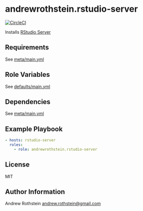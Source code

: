 andrewrothstein.rstudio-server
=========
[![CircleCI](https://circleci.com/gh/andrewrothstein/ansible-rstudio-server.svg?style=svg)](https://circleci.com/gh/andrewrothstein/ansible-rstudio-server)

Installs [RStudio Server](https://www.rstudio.com/)

Requirements
------------

See [meta/main.yml](meta/main.yml)

Role Variables
--------------

See [defaults/main.yml](defaults/main.yml)

Dependencies
------------

See [meta/main.yml](meta/main.yml)

Example Playbook
----------------

```yml
- hosts: rstudio-server
  roles:
    - role: andrewrothstein.rstudio-server
```

License
-------

MIT

Author Information
------------------

Andrew Rothstein <andrew.rothstein@gmail.com>
